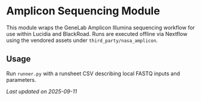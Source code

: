 # Amplicon Sequencing Module

This module wraps the GeneLab Amplicon Illumina sequencing workflow for use within
Lucidia and BlackRoad. Runs are executed offline via Nextflow using the vendored
assets under `third_party/nasa_amplicon`.

## Usage
Run `runner.py` with a runsheet CSV describing local FASTQ inputs and parameters.

_Last updated on 2025-09-11_
